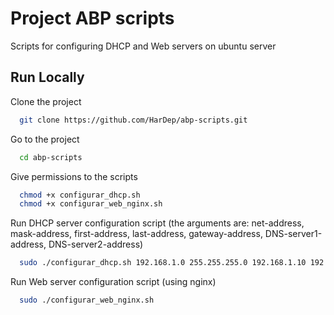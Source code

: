 
# Project ABP scripts

Scripts for configuring DHCP and Web servers on ubuntu server


## Run Locally

Clone the project

```bash
  git clone https://github.com/HarDep/abp-scripts.git
```

Go to the project

```bash
  cd abp-scripts
```

Give permissions to the scripts

```bash
  chmod +x configurar_dhcp.sh
  chmod +x configurar_web_nginx.sh
```

Run DHCP server configuration script (the arguments are: net-address, mask-address, first-address, last-address, gateway-address, DNS-server1-address, DNS-server2-address)

```bash
  sudo ./configurar_dhcp.sh 192.168.1.0 255.255.255.0 192.168.1.10 192.168.1.100 192.168.1.1 8.8.8.8 8.8.4.4
```

Run Web server configuration script (using nginx)

```bash
  sudo ./configurar_web_nginx.sh
```
